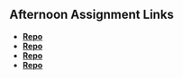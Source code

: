 ## Afternoon Assignment Links

* **[Repo](https://github.com/LanceFontanilla/trivia)**
* **[Repo](https://github.com/LanceFontanilla/gregslistASYNC)**
* **[Repo](https://github.com/LanceFontanilla/pokedex)**
* **[Repo](https://github.com/LanceFontanilla/gifted)**
